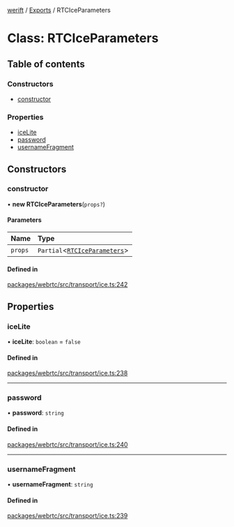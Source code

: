 [werift](../README.md) / [Exports](../modules.md) / RTCIceParameters

# Class: RTCIceParameters

## Table of contents

### Constructors

- [constructor](RTCIceParameters.md#constructor)

### Properties

- [iceLite](RTCIceParameters.md#icelite)
- [password](RTCIceParameters.md#password)
- [usernameFragment](RTCIceParameters.md#usernamefragment)

## Constructors

### constructor

• **new RTCIceParameters**(`props?`)

#### Parameters

| Name | Type |
| :------ | :------ |
| `props` | `Partial`<[`RTCIceParameters`](RTCIceParameters.md)\> |

#### Defined in

[packages/webrtc/src/transport/ice.ts:242](https://github.com/shinyoshiaki/werift-webrtc/blob/f609bd5a/packages/webrtc/src/transport/ice.ts#L242)

## Properties

### iceLite

• **iceLite**: `boolean` = `false`

#### Defined in

[packages/webrtc/src/transport/ice.ts:238](https://github.com/shinyoshiaki/werift-webrtc/blob/f609bd5a/packages/webrtc/src/transport/ice.ts#L238)

___

### password

• **password**: `string`

#### Defined in

[packages/webrtc/src/transport/ice.ts:240](https://github.com/shinyoshiaki/werift-webrtc/blob/f609bd5a/packages/webrtc/src/transport/ice.ts#L240)

___

### usernameFragment

• **usernameFragment**: `string`

#### Defined in

[packages/webrtc/src/transport/ice.ts:239](https://github.com/shinyoshiaki/werift-webrtc/blob/f609bd5a/packages/webrtc/src/transport/ice.ts#L239)
